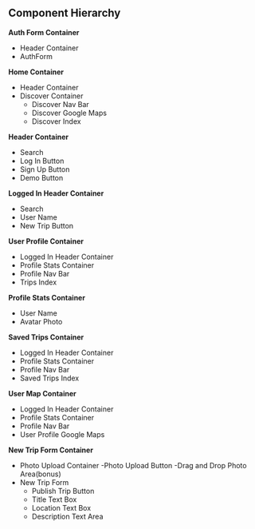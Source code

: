 ## Component Hierarchy

**Auth Form Container**
  - Header Container
  - AuthForm

**Home Container**
  - Header Container
  - Discover Container
    - Discover Nav Bar
    - Discover Google Maps
    - Discover Index

**Header Container**
  - Search
  - Log In Button
  - Sign Up Button
  - Demo Button

**Logged In Header Container**
  - Search
  - User Name
  - New Trip Button

**User Profile Container**
  - Logged In Header Container
  - Profile Stats Container
  - Profile Nav Bar
  - Trips Index

**Profile Stats Container**
 - User Name
 - Avatar Photo

**Saved Trips Container**
  - Logged In Header Container
  - Profile Stats Container
  - Profile Nav Bar
  - Saved Trips Index

**User Map Container**
  - Logged In Header Container
  - Profile Stats Container
  - Profile Nav Bar
  - User Profile Google Maps

**New Trip Form Container**
  - Photo Upload Container
    -Photo Upload Button
    -Drag and Drop Photo Area(bonus)
  - New Trip Form
    - Publish Trip Button
    - Title Text Box
    - Location Text Box
    - Description Text Area
